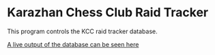# Karazhan Chess Club Raid Tracker

This program controls the KCC raid tracker database.

[A live output of the database can be seen here]()
